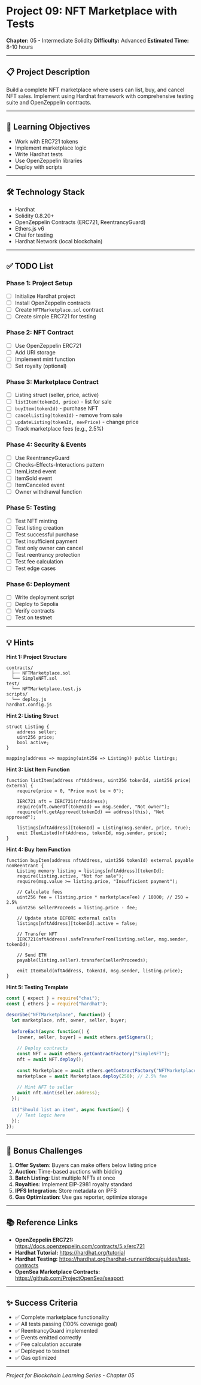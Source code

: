 # Project 09: NFT Marketplace with Tests

**Chapter:** 05 - Intermediate Solidity
**Difficulty:** Advanced
**Estimated Time:** 8-10 hours

---

## 📋 Project Description

Build a complete NFT marketplace where users can list, buy, and cancel NFT sales. Implement using Hardhat framework with comprehensive testing suite and OpenZeppelin contracts.

---

## 🎯 Learning Objectives

- Work with ERC721 tokens
- Implement marketplace logic
- Write Hardhat tests
- Use OpenZeppelin libraries
- Deploy with scripts

---

## 🛠️ Technology Stack

- Hardhat
- Solidity 0.8.20+
- OpenZeppelin Contracts (ERC721, ReentrancyGuard)
- Ethers.js v6
- Chai for testing
- Hardhat Network (local blockchain)

---

## ✅ TODO List

### Phase 1: Project Setup
- [ ] Initialize Hardhat project
- [ ] Install OpenZeppelin contracts
- [ ] Create `NFTMarketplace.sol` contract
- [ ] Create simple ERC721 for testing

### Phase 2: NFT Contract
- [ ] Use OpenZeppelin ERC721
- [ ] Add URI storage
- [ ] Implement mint function
- [ ] Set royalty (optional)

### Phase 3: Marketplace Contract
- [ ] Listing struct (seller, price, active)
- [ ] `listItem(tokenId, price)` - list for sale
- [ ] `buyItem(tokenId)` - purchase NFT
- [ ] `cancelListing(tokenId)` - remove from sale
- [ ] `updateListing(tokenId, newPrice)` - change price
- [ ] Track marketplace fees (e.g., 2.5%)

### Phase 4: Security & Events
- [ ] Use ReentrancyGuard
- [ ] Checks-Effects-Interactions pattern
- [ ] ItemListed event
- [ ] ItemSold event
- [ ] ItemCanceled event
- [ ] Owner withdrawal function

### Phase 5: Testing
- [ ] Test NFT minting
- [ ] Test listing creation
- [ ] Test successful purchase
- [ ] Test insufficient payment
- [ ] Test only owner can cancel
- [ ] Test reentrancy protection
- [ ] Test fee calculation
- [ ] Test edge cases

### Phase 6: Deployment
- [ ] Write deployment script
- [ ] Deploy to Sepolia
- [ ] Verify contracts
- [ ] Test on testnet

---

## 💡 Hints

**Hint 1: Project Structure**
```
contracts/
  ├── NFTMarketplace.sol
  └── SimpleNFT.sol
test/
  └── NFTMarketplace.test.js
scripts/
  └── deploy.js
hardhat.config.js
```

**Hint 2: Listing Struct**
```solidity
struct Listing {
    address seller;
    uint256 price;
    bool active;
}

mapping(address => mapping(uint256 => Listing)) public listings;
```

**Hint 3: List Item Function**
```solidity
function listItem(address nftAddress, uint256 tokenId, uint256 price) external {
    require(price > 0, "Price must be > 0");
    
    IERC721 nft = IERC721(nftAddress);
    require(nft.ownerOf(tokenId) == msg.sender, "Not owner");
    require(nft.getApproved(tokenId) == address(this), "Not approved");
    
    listings[nftAddress][tokenId] = Listing(msg.sender, price, true);
    emit ItemListed(nftAddress, tokenId, msg.sender, price);
}
```

**Hint 4: Buy Item Function**
```solidity
function buyItem(address nftAddress, uint256 tokenId) external payable nonReentrant {
    Listing memory listing = listings[nftAddress][tokenId];
    require(listing.active, "Not for sale");
    require(msg.value >= listing.price, "Insufficient payment");
    
    // Calculate fees
    uint256 fee = (listing.price * marketplaceFee) / 10000; // 250 = 2.5%
    uint256 sellerProceeds = listing.price - fee;
    
    // Update state BEFORE external calls
    listings[nftAddress][tokenId].active = false;
    
    // Transfer NFT
    IERC721(nftAddress).safeTransferFrom(listing.seller, msg.sender, tokenId);
    
    // Send ETH
    payable(listing.seller).transfer(sellerProceeds);
    
    emit ItemSold(nftAddress, tokenId, msg.sender, listing.price);
}
```

**Hint 5: Testing Template**
```javascript
const { expect } = require("chai");
const { ethers } = require("hardhat");

describe("NFTMarketplace", function() {
  let marketplace, nft, owner, seller, buyer;
  
  beforeEach(async function() {
    [owner, seller, buyer] = await ethers.getSigners();
    
    // Deploy contracts
    const NFT = await ethers.getContractFactory("SimpleNFT");
    nft = await NFT.deploy();
    
    const Marketplace = await ethers.getContractFactory("NFTMarketplace");
    marketplace = await Marketplace.deploy(250); // 2.5% fee
    
    // Mint NFT to seller
    await nft.mint(seller.address);
  });
  
  it("Should list an item", async function() {
    // Test logic here
  });
});
```

---

## 🎨 Bonus Challenges

1. **Offer System**: Buyers can make offers below listing price
2. **Auction**: Time-based auctions with bidding
3. **Batch Listing**: List multiple NFTs at once
4. **Royalties**: Implement EIP-2981 royalty standard
5. **IPFS Integration**: Store metadata on IPFS
6. **Gas Optimization**: Use gas reporter, optimize storage

---

## 📚 Reference Links

- **OpenZeppelin ERC721:** https://docs.openzeppelin.com/contracts/5.x/erc721
- **Hardhat Tutorial:** https://hardhat.org/tutorial
- **Hardhat Testing:** https://hardhat.org/hardhat-runner/docs/guides/test-contracts
- **OpenSea Marketplace Contracts:** https://github.com/ProjectOpenSea/seaport

---

## ✨ Success Criteria

- ✅ Complete marketplace functionality
- ✅ All tests passing (100% coverage goal)
- ✅ ReentrancyGuard implemented
- ✅ Events emitted correctly
- ✅ Fee calculation accurate
- ✅ Deployed to testnet
- ✅ Gas optimized

---

*Project for Blockchain Learning Series - Chapter 05*